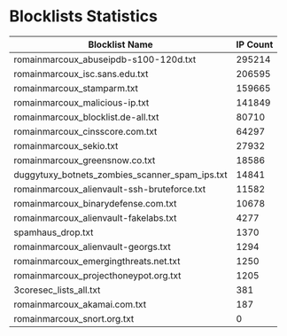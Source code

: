 # Blocklists Statistics
| Blocklist Name | IP Count |
|----|----|
| romainmarcoux_abuseipdb-s100-120d.txt | 295214 |
| romainmarcoux_isc.sans.edu.txt | 206595 |
| romainmarcoux_stamparm.txt | 159665 |
| romainmarcoux_malicious-ip.txt | 141849 |
| romainmarcoux_blocklist.de-all.txt | 80710 |
| romainmarcoux_cinsscore.com.txt | 64297 |
| romainmarcoux_sekio.txt | 27932 |
| romainmarcoux_greensnow.co.txt | 18586 |
| duggytuxy_botnets_zombies_scanner_spam_ips.txt | 14841 |
| romainmarcoux_alienvault-ssh-bruteforce.txt | 11582 |
| romainmarcoux_binarydefense.com.txt | 10678 |
| romainmarcoux_alienvault-fakelabs.txt | 4277 |
| spamhaus_drop.txt | 1370 |
| romainmarcoux_alienvault-georgs.txt | 1294 |
| romainmarcoux_emergingthreats.net.txt | 1250 |
| romainmarcoux_projecthoneypot.org.txt | 1205 |
| 3coresec_lists_all.txt | 381 |
| romainmarcoux_akamai.com.txt | 187 |
| romainmarcoux_snort.org.txt | 0 |
